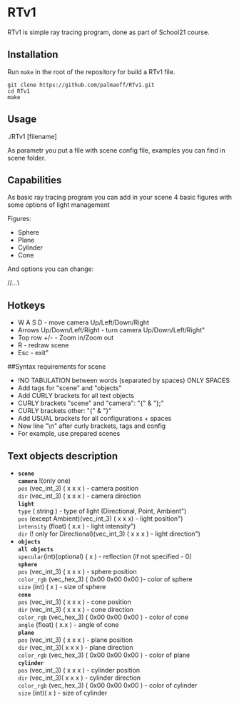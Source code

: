 # RTv1

RTv1 is simple ray tracing program, done as part of School21 course.

## Installation

Run `make` in the root of the repository for build a RTv1 file.

```
git clone https://github.com/palmaoff/RTv1.git
cd RTv1
make
```

## Usage

./RTv1 [filename] 

As parametr you put a file with scene config file, examples you can find in scene folder.

## Capabilities

As basic ray tracing program you can add in your scene 4 basic figures with some options of light management

Figures:

- Sphere
- Plane
- Cylinder
- Cone 

And options you can change:

//...\

## Hotkeys
- W A S D - move camera Up/Left/Down/Right
- Arrows Up/Down/Left/Right - turn camera Up/Down/Left/Right"
- Top row +/- - Zoom in/Zoom out
- R - redraw scene
- Esc - exit"

##Syntax requirements for scene
- !NO TABULATION between words (separated by spaces) ONLY SPACES
- Add tags for \"scene\" and \"objects\"
- Add CURLY brackets for all text objects
- CURLY brackets \"scene\" and \"camera\": \"{\" & \"};\"
- CURLY brackets other: \"{\" & \"}\"
- Add USUAL brackets for all configurations + spaces
- New line \"\\n\" after curly brackets, tags and config
- For example, use prepared scenes

## Text objects description
- **`scene`** \
  **`camera`** !(only one)\
 `pos` (vec_int_3) ( x x x ) - camera position\
 `dir` (vec_int_3) ( x x x ) - camera direction\
  **`light`**\
 `type` ( string ) - type of light (Directional, Point, Ambient")\
 `pos` (except Ambient)(vec_int_3) ( x x x) - light position")\
 `intensity` (float) ( x.x ) - light intensity")\
 `dir` (! only for Directional)(vec_int_3) ( x x x ) - light direction")
- **`objects`**\
  **`all objects`**\
 `specular`(int)(optional) ( x ) - reflection (if not specified - 0)\
  **`sphere`**\
 `pos` (vec_int_3) ( x x x ) - sphere position\
 `color_rgb` (vec_hex_3) ( 0x00 0x00 0x00 )- color of sphere\
 `size` (int) ( x ) - size of sphere\
  **`cone`**\
 `pos` (vec_int_3) ( x x x ) - cone position\
 `dir` (vec_int_3) ( x x x ) - cone direction\
 `color_rgb` (vec_hex_3) ( 0x00 0x00 0x00 ) - color of cone\
 `angle` (float) ( x.x ) - angle of cone\
  **`plane`**\
 `pos` (vec_int_3) ( x x x ) - plane position\
 `dir` (vec_int_3)( x x x ) - plane direction\
 `color_rgb` (vec_hex_3) ( 0x00 0x00 0x00 ) - color of plane\
  **`cylinder`**\
 `pos` (vec_int_3) ( x x x ) - cylinder position\
 `dir` (vec_int_3)( x x x ) - cylinder direction\
 `color_rgb` (vec_hex_3) ( 0x00 0x00 0x00 ) - color of cylinder\
 `size` (int)( x ) - size of cylinder